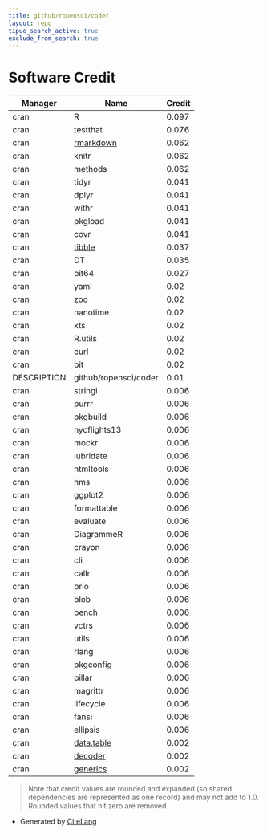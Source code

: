 ```yaml
---
title: github/ropensci/coder
layout: repo
tipue_search_active: true
exclude_from_search: true
---
```

# Software Credit

|Manager|Name|Credit|
|-------|----|------|
|cran|R|0.097|
|cran|testthat|0.076|
|cran|[rmarkdown](https://github.com/rstudio/rmarkdown)|0.062|
|cran|knitr|0.062|
|cran|methods|0.062|
|cran|tidyr|0.041|
|cran|dplyr|0.041|
|cran|withr|0.041|
|cran|pkgload|0.041|
|cran|covr|0.041|
|cran|[tibble](https://tibble.tidyverse.org/)|0.037|
|cran|DT|0.035|
|cran|bit64|0.027|
|cran|yaml|0.02|
|cran|zoo|0.02|
|cran|nanotime|0.02|
|cran|xts|0.02|
|cran|R.utils|0.02|
|cran|curl|0.02|
|cran|bit|0.02|
|DESCRIPTION|github/ropensci/coder|0.01|
|cran|stringi|0.006|
|cran|purrr|0.006|
|cran|pkgbuild|0.006|
|cran|nycflights13|0.006|
|cran|mockr|0.006|
|cran|lubridate|0.006|
|cran|htmltools|0.006|
|cran|hms|0.006|
|cran|ggplot2|0.006|
|cran|formattable|0.006|
|cran|evaluate|0.006|
|cran|DiagrammeR|0.006|
|cran|crayon|0.006|
|cran|cli|0.006|
|cran|callr|0.006|
|cran|brio|0.006|
|cran|blob|0.006|
|cran|bench|0.006|
|cran|vctrs|0.006|
|cran|utils|0.006|
|cran|rlang|0.006|
|cran|pkgconfig|0.006|
|cran|pillar|0.006|
|cran|magrittr|0.006|
|cran|lifecycle|0.006|
|cran|fansi|0.006|
|cran|ellipsis|0.006|
|cran|[data.table](https://r-datatable.com)|0.002|
|cran|[decoder](https://www.bitbucket.com/cancercentrum/decoder)|0.002|
|cran|[generics](https://generics.r-lib.org)|0.002|


> Note that credit values are rounded and expanded (so shared dependencies are represented as one record) and may not add to 1.0. Rounded values that hit zero are removed.


- Generated by [CiteLang](https://github.com/vsoch/citelang)
